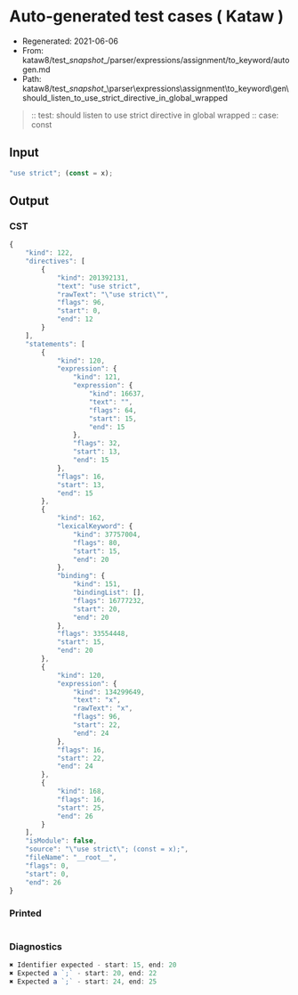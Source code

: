 # Auto-generated test cases ( Kataw )
- Regenerated: 2021-06-06
- From: kataw8/test\__snapshot__/parser/expressions/assignment/to_keyword/autogen.md
- Path: kataw8/test\__snapshot__\parser\expressions\assignment\to_keyword\gen\should_listen_to_use_strict_directive_in_global_wrapped
> :: test: should listen to use strict directive in global wrapped
> :: case: const
## Input

`````js
"use strict"; (const = x);
`````
## Output

### CST

```javascript
{
    "kind": 122,
    "directives": [
        {
            "kind": 201392131,
            "text": "use strict",
            "rawText": "\"use strict\"",
            "flags": 96,
            "start": 0,
            "end": 12
        }
    ],
    "statements": [
        {
            "kind": 120,
            "expression": {
                "kind": 121,
                "expression": {
                    "kind": 16637,
                    "text": "",
                    "flags": 64,
                    "start": 15,
                    "end": 15
                },
                "flags": 32,
                "start": 13,
                "end": 15
            },
            "flags": 16,
            "start": 13,
            "end": 15
        },
        {
            "kind": 162,
            "lexicalKeyword": {
                "kind": 37757004,
                "flags": 80,
                "start": 15,
                "end": 20
            },
            "binding": {
                "kind": 151,
                "bindingList": [],
                "flags": 16777232,
                "start": 20,
                "end": 20
            },
            "flags": 33554448,
            "start": 15,
            "end": 20
        },
        {
            "kind": 120,
            "expression": {
                "kind": 134299649,
                "text": "x",
                "rawText": "x",
                "flags": 96,
                "start": 22,
                "end": 24
            },
            "flags": 16,
            "start": 22,
            "end": 24
        },
        {
            "kind": 168,
            "flags": 16,
            "start": 25,
            "end": 26
        }
    ],
    "isModule": false,
    "source": "\"use strict\"; (const = x);",
    "fileName": "__root__",
    "flags": 0,
    "start": 0,
    "end": 26
}
```

### Printed

```javascript

```

### Diagnostics

```javascript
✖ Identifier expected - start: 15, end: 20
✖ Expected a `;` - start: 20, end: 22
✖ Expected a `;` - start: 24, end: 25

```

